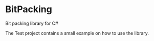 # BitPacking
Bit packing library for C#

The Test project contains a small example on how to use the library.
